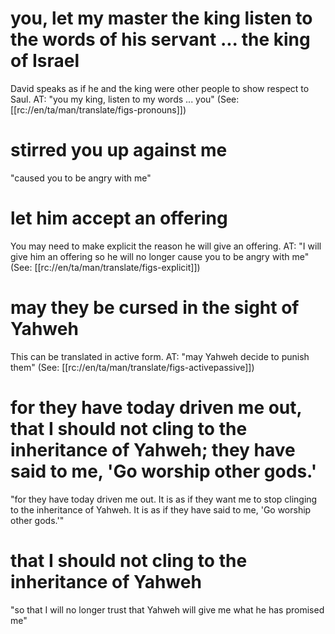 # you, let my master the king listen to the words of his servant ... the king of Israel

David speaks as if he and the king were other people to show respect to Saul. AT: "you my king, listen to my words ... you" (See: [[rc://en/ta/man/translate/figs-pronouns]])

# stirred you up against me

"caused you to be angry with me"

# let him accept an offering

You may need to make explicit the reason he will give an offering. AT: "I will give him an offering so he will no longer cause you to be angry with me" (See: [[rc://en/ta/man/translate/figs-explicit]])

# may they be cursed in the sight of Yahweh

This can be translated in active form. AT: "may Yahweh decide to punish them" (See: [[rc://en/ta/man/translate/figs-activepassive]])

# for they have today driven me out, that I should not cling to the inheritance of Yahweh; they have said to me, 'Go worship other gods.'

"for they have today driven me out. It is as if they want me to stop clinging to the inheritance of Yahweh. It is as if they have said to me, 'Go worship other gods.'"

# that I should not cling to the inheritance of Yahweh

"so that I will no longer trust that Yahweh will give me what he has promised me"

